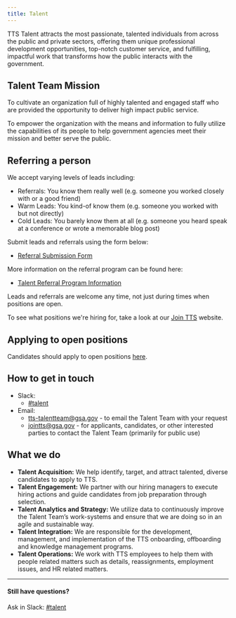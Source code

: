 ```yaml
---
title: Talent
---
```


TTS Talent attracts the most passionate, talented individuals from across the public and private sectors, offering them unique professional development opportunities, top-notch customer service, and fulfilling, impactful work that transforms how the public interacts with the government.

## Talent Team Mission

To cultivate an organization full of highly talented and engaged staff who are provided the opportunity to deliver high impact public service.

To empower the organization with the means and information to fully utilize the capabilities of its people to help government agencies meet their mission and better serve the public.

## Referring a person

We accept varying levels of leads including: 

* Referrals: You know them really well (e.g. someone you worked closely with or a good friend)
* Warm Leads: You kind-of know them (e.g. someone you worked with but not directly) 
* Cold Leads: You barely know them at all (e.g. someone you heard speak at a conference or wrote a memorable blog post)

Submit leads and referrals using the form below:
  * [Referral Submission Form](https://goo.gl/forms/I6cOnRNdh21aP5e63)

More information on the referral program can be found here:
  * [Talent Referral Program Information](https://docs.google.com/document/d/1GY57s0tXahSwTaLzHEuR6falwQcNh7nbCnRnLoQppdQ/edit)

Leads and referrals are welcome any time, not just during times when positions are open.

To see what positions we're hiring for, take a look at our [Join TTS](https://join.tts.gsa.gov/) website.

## Applying to open positions

Candidates should apply to open positions [here](https://join.tts.gsa.gov/).

## How to get in touch

* Slack:
  * [#talent](https://gsa-tts.slack.com/messages/talent/)
* Email:
  * [tts-talentteam@gsa.gov](mailto:tts-talentteam@gsa.gov) - to email the Talent Team with your request
  * [jointts@gsa.gov](mailto:jointts@gsa.gov) - for applicants, candidates, or other interested parties to contact the Talent Team (primarily for public use)

## What we do

* **Talent Acquisition:** We help identify, target, and attract talented, diverse candidates to apply to TTS.
* **Talent Engagement:** We partner with our hiring managers to execute hiring actions and guide candidates from job preparation through selection.
* **Talent Analytics and Strategy:** We utilize data to continuously improve the Talent Team’s work-systems and ensure that we are doing so in an agile and sustainable way.
* **Talent Integration:** We are responsible for the development, management, and implementation of the TTS onboarding, offboarding and knowledge management programs.
* **Talent Operations:** We work with TTS employees to help them with people related matters such as details, reassignments, employment issues, and HR related matters.





---

#### Still have questions?

Ask in Slack: [#talent](https://gsa-tts.slack.com/messages/talent/)
